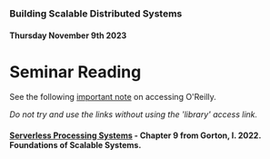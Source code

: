 ### Building Scalable Distributed Systems
#### Thursday November 9th 2023

# Seminar Reading

See the following [important note](https://alexcasper.github.io/NCHCS767/main_accessoreilly) on accessing O'Reilly.

*Do not try and use the links without using the 'library' access link.*

#### [Serverless Processing Systems](https://learning.oreilly.com/library/view/foundations-of-scalable/9781098106058/ch09.html) - Chapter 9 from Gorton, I. 2022. Foundations of Scalable Systems.
